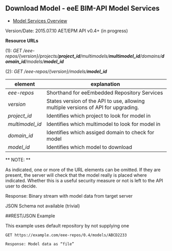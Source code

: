 ## Download Model - eeE BIM-API Model Services

* [Model Services Overview](./model_service.md)

Version/Date: 2015.07.10 AET/EPM  API v0.4+ (in progress)


**Resource URLs** 

(1): *GET /eee-repos/{version}/projects/**project_id**/multimodels/**multimodel_id**/domains/**domain_id**/models/**model_id***

(2): *GET /eee-repos/{version}/models/**model_id***

element | explanation
--------|-----------|
*eee-repos*	|Shorthand for eeEmbedded Repository Services|
*version*	|States version of the API to use, allowing multiple versions of API for upgrading.
*project_id*	|Identifies which project to look for model in 
*multimodel_id*	|Identifies which multimodel to look for model in 
*domain_id*	|Identifies which assiged domain to check for model 
*model_id*	| Identifies which model to download


** NOTE: **

As indicated, one or more of the URL elements can be omitted. If they are present, the server will check that the model really is placed where indicated. Whether this is a useful security measure or not is left to the API user to decide.

Response: Binary stream	with model data from target server 


JSON Schema not available (trivial)

##REST/JSON Example

This example uses default repository by not supplying one

```
GET https://example.com/eee-repos/0.4/models/ABCD2233

Response: Model data as “file”
```
